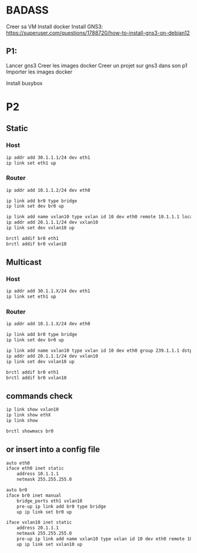 # BADASS
Creer sa VM
Install docker
Install GNS3: https://superuser.com/questions/1788720/how-to-install-gns3-on-debian12

## P1:
Lancer gns3
Creer les images docker
Creer un projet sur gns3 dans son p1
Importer les images docker

Install busybox

# P2

## Static

### Host
```bash
ip addr add 30.1.1.1/24 dev eth1
ip link set eth1 up
```

### Router
```bash
ip addr add 10.1.1.2/24 dev eth0 
```

```bash
ip link add br0 type bridge 
ip link set dev br0 up
```

```bash
ip link add name vxlan10 type vxlan id 10 dev eth0 remote 10.1.1.1 local 10.1.1.2 dstport 4789 
ip addr add 20.1.1.1/24 dev vxlan10 
ip link set dev vxlan10 up 
```

```bash
brctl addif br0 eth1 
brctl addif br0 vxlan10
```

## Multicast

### Host
```bash
ip addr add 30.1.1.X/24 dev eth1
ip link set eth1 up
```

### Router
```bash
ip addr add 10.1.1.X/24 dev eth0 
```

```bash
ip link add br0 type bridge 
ip link set dev br0 up
```

```bash
ip link add name vxlan10 type vxlan id 10 dev eth0 group 239.1.1.1 dstport 4789 
ip addr add 20.1.1.1/24 dev vxlan10 
ip link set dev vxlan10 up 
```

```bash
brctl addif br0 eth1 
brctl addif br0 vxlan10
```

## commands check 
```` bash
ip link show vxlan10 
ip link show ethX
ip link show

brctl showmacs br0
```` 
## or insert into a config file

``` bash
auto eth0
iface eth0 inet static
    address 10.1.1.1
    netmask 255.255.255.0

auto br0
iface br0 inet manual
    bridge_ports eth1 vxlan10
    pre-up ip link add br0 type bridge
    up ip link set br0 up

iface vxlan10 inet static
    address 20.1.1.1
    netmask 255.255.255.0
    pre-up ip link add name vxlan10 type vxlan id 10 dev eth0 remote 10.1.1.1 local 10.1.1.2 dstport 4789
    up ip link set vxlan10 up
```
